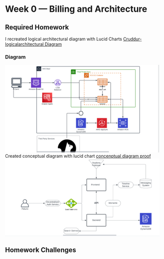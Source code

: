 # Week 0 — Billing and Architecture

## Required Homework
I recreated logical architectural diagram with Lucid Charts
[Cruddur- logicalarchitectural Diagram](https://lucid.app/lucidchart/df108c43-e494-41e2-9c75-9ade8ec3b4bf/edit?viewport_loc=-91%2C-11%2C2219%2C1079%2C0_0&invitationId=inv_4c40f3b8-52c1-4c16-921e-5aa35e33d559)
### Diagram
![lucid chart proof](assets/week0-lucid-chart.png)
Created conceptual diagram with lucid chart
[concenptual diagram proof](https://lucid.app/lucidchart/45bfbbab-8413-4704-a428-1ecadcaac5d9/edit?viewport_loc=-287%2C30%2C1768%2C819%2C0_0&invitationId=inv_d20ecf3a-aaf0-4535-bf3a-324076b9480e)
![conceptual diagrm proof](assets/lucid-chart-conceptual-diagram.png)
## Homework Challenges
